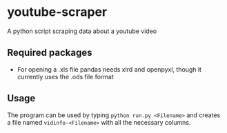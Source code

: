 # youtube-scraper
A python script scraping data about a youtube video

## Required packages
- For opening a .xls file pandas needs xlrd and openpyxl, though
it currently uses the .ods file format

## Usage
The program can be used by typing
`python run.py <Filename>` 
and creates a file named `vidinfo-<Filename>` with all the necessary
columns.
